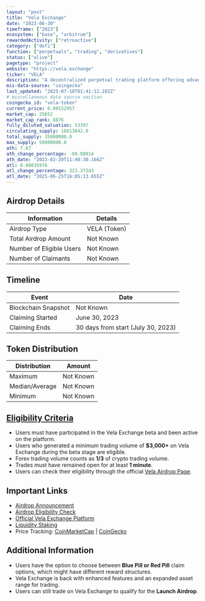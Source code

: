 ```yaml
---
layout: "post"
title: "Vela Exchange"
date: "2023-06-30"
timeframe: ["2023"]
ecosystem: ["base", "arbitrum"]
rewardedActivity: ["retroactive"]
category: ["defi"]
function: ["perpetuals", "trading", "derivatives"]
status: ["alive"]
pagetype: "project"
website: "https://vela.exchange"
ticker: "VELA"
description: "A decentralized perpetual trading platform offering advanced features for crypto traders."
mis-data-source: "coingecko"
last_updated: "2025-07-18T01:41:12.282Z"
# miscellaneous data source section
coingecko_id: "vela-token"
current_price: 0.00152957
market_cap: 25652
market_cap_rank: 8876
fully_diluted_valuation: 53397
circulating_supply: 16813842.0
total_supply: 35000000.0
max_supply: 50000000.0
ath: 7.67
ath_change_percentage: -99.98014
ath_date: "2023-02-20T11:40:30.166Z"
atl: 0.00035976
atl_change_percentage: 323.37543
atl_date: "2025-06-25T16:05:13.655Z"
---
```


## Airdrop Details
| Information             | Details |
|-------------------------|---------|
| Airdrop Type           | VELA (Token) |
| Total Airdrop Amount   | Not Known |
| Number of Eligible Users | Not Known |
| Number of Claimants    | Not Known |

## Timeline
| Event                | Date |
|----------------------|------|
| Blockchain Snapshot | Not Known |
| Claiming Started    | June 30, 2023 |
| Claiming Ends      | 30 days from start (July 30, 2023) |

## Token Distribution
| Distribution     | Amount |
|-----------------|--------|
| Maximum        | Not Known |
| Median/Average | Not Known |
| Minimum        | Not Known |

## [Eligibility Criteria](https://vela.exchange/airdrop)
- Users must have participated in the Vela Exchange beta and been active on the platform.
- Users who generated a minimum trading volume of **$3,000+** on Vela Exchange during the beta stage are eligible.
- Forex trading volume counts as **1/3** of crypto trading volume.
- Trades must have remained open for at least **1 minute**.
- Users can check their eligibility through the official [Vela Airdrop Page](https://vela.exchange/airdrop).

## Important Links
- [Airdrop Announcement](https://x.com/_velaexchange/status/1629928563716550663)
- [Airdrop Eligibility Check](https://vela.exchange/airdrop)
- [Official Vela Exchange Platform](https://app.vela.exchange)
- [Liquidity Staking](https://app.vela.exchange/staking/vlp)
- Price Tracking: [CoinMarketCap](https://coinmarketcap.com/currencies/vela-exchange) | [CoinGecko](https://www.coingecko.com/en/coins/vela-exchange)

## Additional Information
- Users have the option to choose between **Blue Pill or Red Pill** claim options, which might have different reward structures.
- Vela Exchange is back with enhanced features and an expanded asset range for trading.
- Users can still trade on Vela Exchange to qualify for the **Launch Airdrop**.